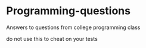 # Programming-questions
Answers to questions from college programming class

do not use this to cheat on your tests
